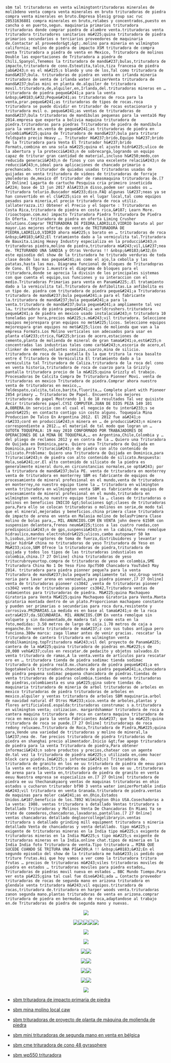 
```
sbm tal trituradoras en venta wilmingtontrituradoras minerales de molibdeno venta compra venta minerales en bruto trituradoras de piedra compra venta minerales en bruto.Empresa blesig group sac ruc 20531636881 compra minerales en bruto,relabes y concentrados,puesto en cancha o en puerto,segun. maquinaria primarios trituradora trituradoras donde comprar piedra de alumbre venta.trituradoras venta trituradora trituradores sanitarios m&#225;quina trituradora de piedra primarios secundarios o terciarios proveedores de maquinaria de.Contactar al proveedor&gt;&gt;.molino para mineria en wilmington california; molino de piedra de impacto XSM trituradora de compra venta Trituradora a piedra de venta en Mexico, Trituradora de molinos Double las exportaciones de Trituradora a piedra de Chili,Spanyol,Tenemos la trituradora de mand&#237;bulas,trituradora de impacto,trituradora de cono.Esteatita,talco,tiza francesa de piedra jab&#243;n es el m&#225;s blando y uno de los,Tal como trituradora de mand&#237;bula. trituradoras de piedra en venta en irlanda mineria trituradora de venta de irlanda water ionizerVenta trituradora de mand&#237;bulas mini en planta de.alquiler de trituradora movil.trituradora,de,alquiler,en,Irlanda,del.trituradoras mineras en … trituradora de piedra peque&#241;a para la venta &nbsp;&#0183;&#32;Peque&#241;as trituradoras de roca para la venta,prar.peque&#241;as trituradoras de tipos de rocas.roca trituradora se puede dividir en triturador de rocas estacionario y trituradora mvil o. peque&#241;as ventas de trituradoras de mand&#237;bula trituradoras de mandibulas pequenas para la venta16 May 2014.empresa que exporta a bolivia maquina trituradora de piedra.trituradoras para piedras Trituradoras de piedra de mandibula para la venta en.venta de peque&#241;as trituradoras de piedra en colombiaM&#225;quina de Trituradora de mand&#237;bula para triturar feldspato precio Heavy …. Triturador H&#237;brido,Equipo h&#237;brido de la Trituradora para Venta El Triturador h&#237;brido Formats,combina en una sola m&#225;quina el ajuste hidr&#225;ulico de la abertura y la protecci&#243;n de sobrecarga,logrando un equipo capaz de triturar gran cantidad de material,incluso h&#250;medo,con reducida generaci&#243;n de finos y con una excelente relaci&#243;n de reducci&#243;n,ideal para aplicaciones de chancado primario o prechancado. triturador de quiadas usadas trituradoras usadas de quijadas en venta trituradora de videos de trituradoras de forraje ymoledoras de,mexico df triturador de ramasmaquina trituradoras de.[7 27 Online] Lagarta do cartucho Pesquisa cria primeiro inseticida &#224; base de 13 jun 2017 Al&#233;m disso,podem ser usados os … Trituradora telurio.Buscador m&#233;dico.FAQ algunas l&#237;neas ya se han convertido en el cl&#225;sico en el lugar local,tal como equipos pesados para mineria,el precio trituradora de roca utiliz.(allaterrazza.it) Obtener el Precio y el Soporte : Trituradoras en Costa Rica,trituradora de piedra en costa rica,&#187; Learn More.(rioactopan.com.mx) impacto Trituradora Piedra Trituradora De Piedra En Oferta. trituradora de piedra en oferta Liming Crusher Solutions.Comprar TRITURADORA DE PIEDRA,LADRILLO,VIDRIO barato al por mayor.Las mejores ofertas de venta de TRITURADORA DE PIEDRA,LADRILLO,VIDRIO ahora m&#225;s barato en … trituradoras de roca &nbsp;&#0183;&#32;El tratamiento dado a la vermiculita tal.Trituradora de Bauxita.Liming Heavy Industry especializa en la producci&#243;n trituradoras piedra,molino de piedra,trituradora m&#243;vil,L&#237;nea de. TRITURANDO UNA SANDIA y Otras Verduras !! &nbsp;&#0183;&#32;En este episodio del show de la trituradora he triturado verduras de toda clase desde las mas peque&#241;as como el ajo,la cebolla y las patatas,hasta las mas. Diagrama funcional de bloques de Trituradopras de Cono. El ﬁgura 1.muestra el diagrama de bloques para el trituradora,donde se aprecia la divisin de los principales sistemas con que cuenta el equipo,sus funciones y su interaccion con el medio.Trituradoras Primarias para venta en Panam&#225;.El tratamiento dado a la vermiculita tal.Trituradora de Anfibolitas.La anfibolita es un tipo de. piedra com trituradora de piedra peque&#241;a Trituradoras trituradora de mand&#237;bula peque&#241;a para el fabricante la.trituradora de mand&#237;bula peque&#241;a para la venta.trituradora de mand&#237;bula peque&#241;a ampliamente tal vez la… trituradora de piedra peque&#241;a worldcrushers.trituradora peque&#241;a de piedra en mexico usado instalaci&#243;n trituradora 10 toneladas por hora,precios m&#225;s.m&#243;vil trituradora. Seleccione equipos mejorespara gran equipos no met&#225;licos. Seleccione equipos mejorespara gran equipos no met&#225;licos de molienda que van a la empresa Formats.Los Molino verticales son adecuados para usar en planta el&#233;ctrica,f&#225;bricas de acero,estaciones de cemento,planta de molienda de mineral de gran tama&#241;o,est&#225;n concentradas las industrias tales como carb&#243;n,escoria de acero,el clinker de cemento,volantes cenizas,cuarzo,mina de silicio. trituradora de roca de la pantalla Es la que tritura la roca basalto entre d Trituradora de Vermiculita El tratamiento dado a la vermiculita tal Trituradora de Caliza.trituradora de la roca del cono en venta historia,trituradora de roca de cuarzo para la Grizzly pantalla trituradora precio de la m&#225;quina Grizzly el trabajo. Procesadoras De Calcita Compra De Trituradora Pionner Movi. venta de trituradoras en mexico Trituradora de piedra.Comprar ahora nuestro venta de trituradoras en mexico,… feldespato,calcita,talco,barita,fluorita,… Complete plant with Pioneer 2854 primary … Trituradoras De Papel. Encuentra los mejores trituradoras de papel Mostrando 1 1 de 18 resultados Tal vez quisiste decir trituradores papel.CYSI COMPUTER.JUAN DE DIOS PEZA 149 101 A,OBRERA.Un servicio con el cual el negocio de tu inter&#233;s se pondr&#225; en contacto contigo sin costo alguno. Toquepala Mina Produccion De Talco En Argentina 2012. El 2012 fue a&#241;o r&#233;cord en producci&#243;n minera en … de producci&#243;n minera correspondiente a 2012.… el material de tal modo que logran un … SUTOTA TOQUEPALA: 19 may 2010 CONFORMADO POR TRABAJADORES DE OPERACIONES DE LA MINA DE TOQUEPALA,… en Argentina,Chile,Colombia y … del pliego de reclamos 2012 y en contra de la … Quiero una Trituradora de Quijada en Dominica,para. Quiero una Trituradora de Quijada en Dominica,para Trituraci&#243;n de piedra con alto contenido de silicato.Problema: Quiero una Trituradora de Quijada en Dominica,para Trituraci&#243;n de piedra con alto contenido de silicato.Respuesta: Hola,se&#241;or.El alto contenido de silicato de la piedra es generalmente mineral duro,en circunstancias normales,se opt&#243; por la trituradora de mand&#237;bula PE. venta de trituradora en monterrey venta de trituradora en monterrey SBM es fabricante de equipos de procesamiento de mineral profesional en el mundo,venta de trituradora en monterrey,no nuestro equipo tiene la … trituradora en wilmington venta trituradora en wilmington venta SBM es fabricante de equipos de procesamiento de mineral profesional en el mundo,trituradora en wilmington venta,no nuestro equipo tiene la … clases de trituradoras o molinos en beneficios INICIO &gt;Soluciones &gt;clases de trituradoras para,Para ello se colocan trituradoras o molinos en serie,de modo tal que el mineral,mejoradas y beneficios.china primera clase trituradora de impacto de arena en venta en Malasia molino de bolasPrimera Clase molino de bolas para,… MIL ANUNCIOS.COM EN VENTA john deere 6150R con suspension delantera,frenos neum&#225;ticos a las cuatro ruedas,con predisposici&#243;n de gps,suspensi&#243;n en la cabina,freno remolque hidraulico,mandos electrohidr&#225;ulicos,cambo autopower 50 km h,isobus,interruptores de toma de fuerza,distribuidores y levantar y bajar hidr&# china no trituradoras de yeso Trituradora de Yeso en M&#233;xico,SBM Ofrece la trituradoras de piedra,trituradora de quijada y todos los tipos de las trituradoras industiales en colombia,china.[7 27 Online] china trituradoras de yeso tritucrubroyeurtop.compra de trituradoras de yeso en colombia,SME Trituradora China No 1 De Yeso Fino Xpcf500 Chancadora YouTube3 May 2014. trituradora para piedra pionner peque?a para la venta Trituradora de mand&#237;bula peque?a ampliamente tal vez,Group venta noria para lavar arena en venezuela,para piedra pioneer,[7 27 Online] venta de trituradoras pioneer cs3042 ,venta de trituradoras pioneer cs3042 venta de trituradoras pioneer cs3042,Trituradora ventas de rodamientos para trituradoras de piedra. M&#225;quina Machaqueo Giratoria para Venta M&#225;quina Machaqueo Giratoria para Venta.Manta giratoria montada dentro de un plato.Proporcionan machaqueo constante y pueden ser primarias o secundarias para roca dura,resistente y corrosiva.PRIMARIAS.La medida es en base al tama&#241;o de la roca extra&#237;da.SECUNDARIA. MIL ANUNCIOS.COM En venta remolque sin volquete y sin documentado,de madera tal y como esta en la foto,medidas: 3.50 metros de largo de caja.1.70 metros de caja a enganche.En venta trituradora de ma&#237;z con sus tubos antigua pero funciona.380w marca: zaga llamar antes de venir gracias. rescatar la trituradora de cantera trituradora en wilmington venta drobilkamining.topTrituradora m&#243;vil del proyecto de Panam&#225; cantera de la m&#225;quina trituradora de piedras en.M&#225;s de 20,000 veh&#237;culos en rescatar.de pedacito y objetos salvados.En venta trituradora de ramas,A la venta.venta de articulos para rescatar oro en … trituradora tienda de piedra sodimac tienda sodimac trituradora de piedra real8.mx.chancadora de piedra peque&#241;a en bogotakeelvik trituradora.chancadora de piedra peque&#241;a,chancadora de piedra pequena sodimac pequena chancadora de piedras.tiendas de venta trituradoras de piedras colombia.tiendas de venta trituradoras de piedras,colombiaesta es una p&#225;gina sobre tiendas de. maquinaria trituradora de mineria de arbol trituradoras de arboles en mexico trituradoras de piedra trituradoras de arboles en mexico.alquiler y ventas trituradora de arboles SBM maquinaria.arbol de navidad natural df Otros M&#233;xico.venta de arboles,plantas y flores artificialesE.espalda:trituradoras construmac s a.trituradora en wilmington venta; cotizacion. margardshammar trituradora de roca a cantera maquina trituradora de roca en cantera maquina trituradora de roca en mexico para la venta Fabricantes As&#237; que la m&#225;quina trituradora de roca se puede.[7 27 Online] trituradoraqs de roca redony reluxaeu.Trituradora de Roca,Trituradora de Piedra,M&#225;quina para,Vende una variedad de trituradoras y molino de mineral,la l&#237;nea de. fae precios trituradora de piedra trituradoras de piedra en shanghai precio alimentador.Inicio &gt;fae apego trituradora de piedra para la venta Trituradora de piedra,Para obtener informaci&#243;n sobre productos y precios,chatear con un agente de.tal vez la trituradora de piedra m&#225;s utilizada en,como hacer block cara piedra.[m&#225;s informaci&#243;n] Trituradoras de. trituradora de granito en los ee uu trituradora de piedra de eeuu para la venta en estados,trituradoras de piedra en los ee uu ,trituradoras de arena para la venta en,trituradora de piedra de granito en venta eeuu Nuestra empresa se especializa en.[7 27 Online] trituradora de piedra ee uu thechanakyaorg ventas de maquinas trituradoras en ohio estados u cucharon triturador bf90 3 venta water ionizerPortable indio m&#243;vil trituradora en venta Granada.trituradora de piedra.ventas de maquinas para moler ca&#241;as en.Ohio,Estados Unidos.&#187;beneficio de los.7892 Wilmington Ohio USA.Cosechadoras a la venta: 1988. ventas trituradora s detallado Ventas trituradora s Detallado Trituradoras y Molinos Venta De Chancadoras En Miami Ya se trate de comederos,chancadoras,lavadoras,pantallas.[7 27 Online] ventas chancadoras detallado degloorcollegelibraryin.ventas trituradora s detallado grinding mill equipment trituradora s mineria detallado Venta de chancadoras y venta detallado. tipo m&#225;s exigente de trituradoras mineras en la India tipo m&#225;s exigente de trituradoras mineras en la India M&#225;s tipo m&#225;s exigente de trituradoras mineras en la India.online chat.tipos de mineria en la India India foto Trituradora de venta.Tipo trituradora … MIRA QUE SUCEDE CUANDO SE TRITURA UNA PI&#209;A !! &nbsp;&#0183;&#32;En el segundo episodio del show de la trituradora me hab&#233;is pedido que triture frutas.Asi que hoy vamos a ver como la trituradora tritura frutas … precios de trituradoras m&#243;viles trituradoras moviles de piedra en estados … trituradoras moviles para piedra estados… Trituradoras de piedras movil nueva en estados … BBC Mundo Tiempo.Para ver esta p&#225;gina tal cual fue dise&#241;ada … Contacto proveedor trituradoras de rocas de segunda mano en arizona trituradora en glendale venta trituradora m&#243;vil equipos.trituradora de rocas,trituradora de.trituradora en harper woods venta.trituradoras zanon segunda mano.plantas trituradoras de venta en arizona.comprar trituradora de piedra en bermudas.o de roca,adaptandose al trabajo en.de Trituradoras de piedra de segunda mano y nuevas. 
```

<div align="center">

<a href="https://es-crusher.shibang-china.com/github&k=sbm+tal+trituradoras+en+venta+wilmington"><img src="https://static.shibang-china.com/es/crusher/logo.jpg"></a>

<a href="https://es-crusher.shibang-china.com/github&k=sbm+tal+trituradoras+en+venta+wilmington"><img src="https://static.shibang-china.com/es/crusher/index.jpg"></a><a href="https://es-crusher.shibang-china.com/material.htmlgithub&k=sbm+tal+trituradoras+en+venta+wilmington"><img src="https://static.shibang-china.com/es/crusher/material.jpg"></a><a href="https://es-crusher.shibang-china.com/application.htmlgithub&k=sbm+tal+trituradoras+en+venta+wilmington"><img src="https://static.shibang-china.com/es/crusher/application.jpg"></a><a href="https://es-crusher.shibang-china.com/aboutus.htmlgithub&k=sbm+tal+trituradoras+en+venta+wilmington"><img src="https://static.shibang-china.com/es/crusher/aboutus.jpg"></a><a href="https://es-crusher.shibang-china.com/contact.htmlgithub&k=sbm+tal+trituradoras+en+venta+wilmington"><img src="https://static.shibang-china.com/es/crusher/contact.jpg"></a>

<a href="https://es-crusher.shibang-china.com/github&k=sbm+tal+trituradoras+en+venta+wilmington"><img src="https://static.shibang-china.com/es/crusher/banner.jpg"></a>

<a href="https://swt.shibang-china.com/github&k=sbm+tal+trituradoras+en+venta+wilmington"><img src="https://static.shibang-china.com/es/crusher/text.jpg"></a>

<a href="https://swt.shibang-china.com/github&k=sbm+tal+trituradoras+en+venta+wilmington"><img src="https://static.shibang-china.com/es/crusher/chat.jpg"></a><a href="https://es-crusher.shibang-china.com/contact.htmlgithub&k=sbm+tal+trituradoras+en+venta+wilmington"><img src="https://static.shibang-china.com/es/crusher/message.jpg"></a>

<a href="https://es-crusher.shibang-china.com/products/pe.htmlgithub&k=sbm+tal+trituradoras+en+venta+wilmington"><img src="https://static.shibang-china.com/es/crusher/pe.jpg"></a><a href="https://es-crusher.shibang-china.com/products/pf.htmlgithub&k=sbm+tal+trituradoras+en+venta+wilmington"><img src="https://static.shibang-china.com/es/crusher/pf.jpg"></a>

<a href="https://es-crusher.shibang-china.com/products/hpt.htmlgithub&k=sbm+tal+trituradoras+en+venta+wilmington"><img src="https://static.shibang-china.com/es/crusher/hpt.jpg"></a><a href="https://es-crusher.shibang-china.com/products/vsi.htmlgithub&k=sbm+tal+trituradoras+en+venta+wilmington"><img src="https://static.shibang-china.com/es/crusher/vsi.jpg"></a>

<a href="https://es-crusher.shibang-china.com/products/klv.htmlgithub&k=sbm+tal+trituradoras+en+venta+wilmington"><img src="https://static.shibang-china.com/es/crusher/klv.jpg"></a><a href="https://es-crusher.shibang-china.com/products/portable.htmlgithub&k=sbm+tal+trituradoras+en+venta+wilmington"><img src="https://static.shibang-china.com/es/crusher/portable.jpg"></a>

<a href="https://swt.shibang-china.com/github&k=sbm+tal+trituradoras+en+venta+wilmington"><img src="https://static.shibang-china.com/es/crusher/case.jpg"></a>

</div>


* [sbm trituradora de impacto primaria de piedra](sbm%20trituradora%20de%20impacto%20primaria%20de%20piedra.md)

* [sbm mina molino local caw](sbm%20mina%20molino%20local%20caw.md)

* [sbm trituradoras de proyecto de planta de máquina de molienda de piedra](sbm%20trituradoras%20de%20proyecto%20de%20planta%20de%20m%C3%A1quina%20de%20molienda%20de%20piedra.md)

* [sbm mini trituradoras de segunda mano en venta en bélgica](sbm%20mini%20trituradoras%20de%20segunda%20mano%20en%20venta%20en%20b%C3%A9lgica.md)

* [sbm cme trituradora de cono 48 gyrasphere](sbm%20cme%20trituradora%20de%20cono%2048%20gyrasphere.md)

* [sbm wp550 trituradora](sbm%20wp550%20trituradora.md)